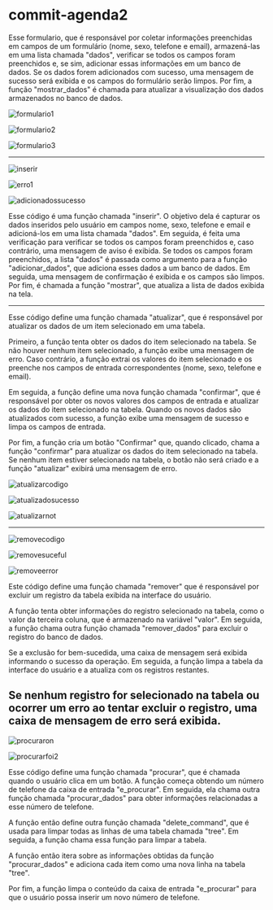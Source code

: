 # commit-agenda2
Esse formulario, que é responsável por coletar informações preenchidas em campos de um formulário (nome, sexo, telefone e email), armazená-las em uma lista chamada "dados", verificar se todos os campos foram preenchidos e, se sim, adicionar essas informações em um banco de dados. Se os dados forem adicionados com sucesso, uma mensagem de sucesso será exibida e os campos do formulário serão limpos. Por fim, a função "mostrar_dados" é chamada para atualizar a visualização dos dados armazenados no banco de dados.

![formulario1](https://user-images.githubusercontent.com/65566371/229381038-3a0d4c9d-a558-4678-815d-a68684b73714.png)


![formulario2](https://user-images.githubusercontent.com/65566371/229381051-c159e22b-0bfa-476c-b1c0-f12814d50875.png)


![formulario3](https://user-images.githubusercontent.com/65566371/229381062-b007bf32-d536-4e22-8771-005c19849882.png)


---------------------------------------------------------------------------------------------------------------------------------------------------------------------------------------------------------------------------------------
![inserir](https://user-images.githubusercontent.com/65566371/229377159-9518e243-a5de-4d09-8bac-d6df7fdefbde.png)

![erro1](https://user-images.githubusercontent.com/65566371/229377266-5470e4b6-a5bd-43ca-8abd-c0503d637511.png)


![adicionadossucesso](https://user-images.githubusercontent.com/65566371/229377348-18fca361-bf1a-4b03-9777-f35168254235.png)


Esse código é uma função chamada "inserir". O objetivo dela é capturar os dados inseridos pelo usuário em campos nome, sexo, telefone e email e adicioná-los em uma lista chamada "dados". Em seguida, é feita uma verificação para verificar se todos os campos foram preenchidos e, caso contrário, uma mensagem de aviso é exibida. Se todos os campos foram preenchidos, a lista "dados" é passada como argumento para a função "adicionar_dados", que adiciona esses dados a um banco de dados. Em seguida, uma mensagem de confirmação é exibida e os campos são limpos. Por fim, é chamada a função "mostrar", que atualiza a lista de dados exibida na tela.

---------------------------------------------------------------------------------------------------------------------------------------------------------------------------------------------------------------------------------------------------------------------------------------------------------------------------------------------------
Esse código define uma função chamada "atualizar", que é responsável por atualizar os dados de um item selecionado em uma tabela. 

Primeiro, a função tenta obter os dados do item selecionado na tabela. Se não houver nenhum item selecionado, a função exibe uma mensagem de erro. Caso contrário, a função extrai os valores do item selecionado e os preenche nos campos de entrada correspondentes (nome, sexo, telefone e email).

Em seguida, a função define uma nova função chamada "confirmar", que é responsável por obter os novos valores dos campos de entrada e atualizar os dados do item selecionado na tabela. Quando os novos dados são atualizados com sucesso, a função exibe uma mensagem de sucesso e limpa os campos de entrada.

Por fim, a função cria um botão "Confirmar" que, quando clicado, chama a função "confirmar" para atualizar os dados do item selecionado na tabela. Se nenhum item estiver selecionado na tabela, o botão não será criado e a função "atualizar" exibirá uma mensagem de erro.


![atualizarcodigo](https://user-images.githubusercontent.com/65566371/229379417-95a02a86-a680-48eb-9d60-1b7866e20847.png)


![atualizadosucesso](https://user-images.githubusercontent.com/65566371/229379167-67aceb15-95fa-4f60-aea9-b51a0d112fc1.png)

![atualizarnot](https://user-images.githubusercontent.com/65566371/229379304-3b8cc0ef-e61e-457e-be6b-9b6169ca46a7.png)

----------------------------------------------------------------------------------------------------------------------------------------------------------------------------------------------------------------------------------------------------------------------------------------------


![removecodigo](https://user-images.githubusercontent.com/65566371/229379676-8ebd7e61-9fc2-49aa-a780-b8edb341d739.png)

![removesuceful](https://user-images.githubusercontent.com/65566371/229379709-1f651bf6-2fc1-4ed5-af93-e14830bfcfe2.png)

![removeerror](https://user-images.githubusercontent.com/65566371/229379749-6b6ae537-42fe-4f0c-9406-3e84ae1d05d9.png)



Este código define uma função chamada "remover" que é responsável por excluir um registro da tabela exibida na interface do usuário. 

A função tenta obter informações do registro selecionado na tabela, como o valor da terceira coluna, que é armazenado na variável "valor". Em seguida, a função chama outra função chamada "remover_dados" para excluir o registro do banco de dados.

Se a exclusão for bem-sucedida, uma caixa de mensagem será exibida informando o sucesso da operação. Em seguida, a função limpa a tabela da interface do usuário e a atualiza com os registros restantes. 

Se nenhum registro for selecionado na tabela ou ocorrer um erro ao tentar excluir o registro, uma caixa de mensagem de erro será exibida.
-------------------------------------------------------------------------------------------------------------------------------------------------------------------------------------------------------------------------------------------------------------------------------------------------------------------------------------------------------------------------------------------------------------------------------------------------------------------







![procuraron](https://user-images.githubusercontent.com/65566371/229380148-034c2967-79c0-48b8-a3fa-94cfcd5b2dcb.png)




![procurarfoi2](https://user-images.githubusercontent.com/65566371/229380151-e0a3e948-b12c-4386-8f7e-ae323de28e75.png)


Esse código define uma função chamada "procurar", que é chamada quando o usuário clica em um botão. A função começa obtendo um número de telefone da caixa de entrada "e_procurar". Em seguida, ela chama outra função chamada "procurar_dados" para obter informações relacionadas a esse número de telefone. 

A função então define outra função chamada "delete_command", que é usada para limpar todas as linhas de uma tabela chamada "tree". Em seguida, a função chama essa função para limpar a tabela.

A função então itera sobre as informações obtidas da função "procurar_dados" e adiciona cada item como uma nova linha na tabela "tree".

Por fim, a função limpa o conteúdo da caixa de entrada "e_procurar" para que o usuário possa inserir um novo número de telefone.

